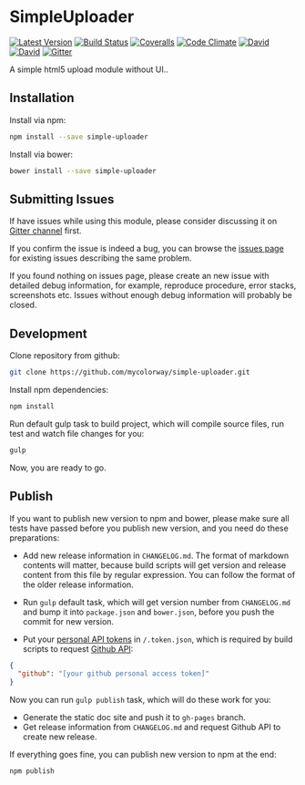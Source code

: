# SimpleUploader

[![Latest Version](https://img.shields.io/npm/v/simple-uploader.svg)](https://www.npmjs.com/package/simple-uploader)
[![Build Status](https://img.shields.io/travis/mycolorway/simple-uploader.svg)](https://travis-ci.org/mycolorway/simple-uploader)
[![Coveralls](https://img.shields.io/coveralls/mycolorway/simple-uploader.svg)](https://coveralls.io/github/mycolorway/simple-uploader)
[![Code Climate](https://img.shields.io/codeclimate/github/mycolorway/simple-uploader.svg)](https://codeclimate.com/github/mycolorway/simple-uploader)
[![David](https://img.shields.io/david/mycolorway/simple-uploader.svg)](https://david-dm.org/mycolorway/simple-uploader)
[![David](https://img.shields.io/david/dev/mycolorway/simple-uploader.svg)](https://david-dm.org/mycolorway/simple-uploader#info=devDependencies)
[![Gitter](https://img.shields.io/gitter/room/nwjs/nw.js.svg)](https://gitter.im/mycolorway/simple-uploader)

A simple html5 upload module without UI..

## Installation

Install via npm:

```bash
npm install --save simple-uploader
```

Install via bower:

```bash
bower install --save simple-uploader
```

## Submitting Issues

If have issues while using this module, please consider discussing it on [Gitter channel](https://gitter.im/mycolorway/simple-uploader) first.

If you confirm the issue is indeed a bug, you can browse the [issues page](https://github.com/mycolorway/simple-uploader/issues) for existing issues describing the same problem.

If you found nothing on issues page, please create an new issue with detailed debug information, for example, reproduce procedure, error stacks, screenshots etc. Issues without enough debug information will probably be closed.

## Development

Clone repository from github:

```bash
git clone https://github.com/mycolorway/simple-uploader.git
```

Install npm dependencies:

```bash
npm install
```

Run default gulp task to build project, which will compile source files, run test and watch file changes for you:

```bash
gulp
```

Now, you are ready to go.

## Publish

If you want to publish new version to npm and bower, please make sure all tests have passed before you publish new version, and you need do these preparations:

* Add new release information in `CHANGELOG.md`. The format of markdown contents will matter, because build scripts will get version and release content from this file by regular expression. You can follow the format of the older release information.

* Run `gulp` default task, which will get version number from `CHANGELOG.md` and bump it into `package.json` and `bower.json`, before you push the commit for new version.

* Put your [personal API tokens](https://github.com/blog/1509-personal-api-tokens) in `/.token.json`, which is required by build scripts to request [Github API](https://developer.github.com/v3/):

```json
{
  "github": "[your github personal access token]"
}
```

Now you can run `gulp publish` task, which will do these work for you:

* Generate the static doc site and push it to `gh-pages` branch.
* Get release information from `CHANGELOG.md` and request Github API to create new release.

If everything goes fine, you can publish new version to npm at the end:

```bash
npm publish
```
